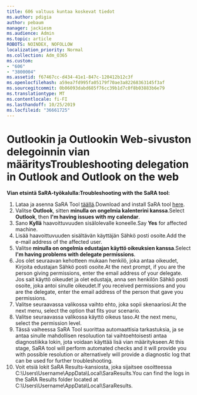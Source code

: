 ```yaml
---
title: 606 valtuus kuntaa koskevat tiedot
ms.author: pdigia
author: pebaum
manager: jackiesm
ms.audience: Admin
ms.topic: article
ROBOTS: NOINDEX, NOFOLLOW
localization_priority: Normal
ms.collection: Adm_O365
ms.custom:
- "606"
- "3800004"
ms.assetid: f67467cc-d434-41e1-847c-120412b12c3f
ms.openlocfilehash: a59ea7fd995fa05179f70ae3a82268363145f3af
ms.sourcegitcommit: 0b06093dabd685f76cc39b1d7c0f8b03883b6e79
ms.translationtype: MT
ms.contentlocale: fi-FI
ms.lasthandoff: 10/25/2019
ms.locfileid: "36661725"
---
```

# <a name="troubleshooting-delegation-in-outlook-and-outlook-on-the-web"></a><span data-ttu-id="872e5-102">Outlookin ja Outlookin Web-sivuston delegoinnin vian määritys</span><span class="sxs-lookup"><span data-stu-id="872e5-102">Troubleshooting delegation in Outlook and Outlook on the web</span></span>

<span data-ttu-id="872e5-103">**Vian etsintä SaRA-työkalulla:**</span><span class="sxs-lookup"><span data-stu-id="872e5-103">**Troubleshooting with the SaRA tool:**</span></span>

1. <span data-ttu-id="872e5-104">Lataa ja asenna SaRA Tool [täällä](https://aka.ms/SaRA-SkypeForBusinessSignIn).</span><span class="sxs-lookup"><span data-stu-id="872e5-104">Download and install SaRA tool [here](https://aka.ms/SaRA-SkypeForBusinessSignIn).</span></span>
1. <span data-ttu-id="872e5-105">Valitse **Outlook**, sitten **minulla on ongelmia kalenterini kanssa**.</span><span class="sxs-lookup"><span data-stu-id="872e5-105">Select **Outlook**, then **I'm having issues with my calendar**.</span></span>
1. <span data-ttu-id="872e5-106">Sano **Kyllä** haavoittuvuuden sisälolevalle koneelle.</span><span class="sxs-lookup"><span data-stu-id="872e5-106">Say **Yes** for affected machine.</span></span>
1. <span data-ttu-id="872e5-107">Lisää haavoittuvuuden sisältävän käyttäjän Sähkö posti osoite.</span><span class="sxs-lookup"><span data-stu-id="872e5-107">Add the e-mail address of the affected user.</span></span>
1. <span data-ttu-id="872e5-108">Valitse **minulla on ongelmia edustajan käyttö oikeuksien kanssa**.</span><span class="sxs-lookup"><span data-stu-id="872e5-108">Select **I'm having problems with delegate permissions**.</span></span>
1. <span data-ttu-id="872e5-109">Jos olet seuraavan kehotteen mukaan henkilö, joka antaa oikeudet, Kirjoita edustajan Sähkö posti osoite.</span><span class="sxs-lookup"><span data-stu-id="872e5-109">At the next prompt, if you are the person giving permissions, enter the email address of your delegate.</span></span> <span data-ttu-id="872e5-110">Jos sait käyttö oikeudet ja olet edustaja, anna sen henkilön Sähkö posti osoite, joka antoi sinulle oikeudet.</span><span class="sxs-lookup"><span data-stu-id="872e5-110">If you received permissions and you are the delegate, enter the email address of the person that gave you permissions.</span></span>
1. <span data-ttu-id="872e5-111">Valitse seuraavassa valikossa vaihto ehto, joka sopii skenaariosi.</span><span class="sxs-lookup"><span data-stu-id="872e5-111">At the next menu, select the option that fits your scenario.</span></span>
1. <span data-ttu-id="872e5-112">Valitse seuraavassa valikossa käyttö oikeus taso.</span><span class="sxs-lookup"><span data-stu-id="872e5-112">At the next menu, select the permission level.</span></span>
1. <span data-ttu-id="872e5-113">Tässä vaiheessa SaRA Tool suorittaa automaattisia tarkastuksia, ja se antaa sinulle mahdollisen resoluution tai vaihtoehtoisesti antaa diagnostiikka lokin, jota voidaan käyttää lisä vian määritykseen.</span><span class="sxs-lookup"><span data-stu-id="872e5-113">At this stage, SaRA tool will perform automated checks and it will provide you with possible resolution or alternatively will provide a diagnostic log that can be used for further troubleshooting.</span></span>
1. <span data-ttu-id="872e5-114">Voit etsiä lokit SaRA Results-kansiosta, joka sijaitsee osoitteessa C:\Users\Username\AppData\Local\SaraResults.</span><span class="sxs-lookup"><span data-stu-id="872e5-114">You can find the logs in the SaRA Results folder located at C:\Users\Username\AppData\Local\SaraResults.</span></span>
